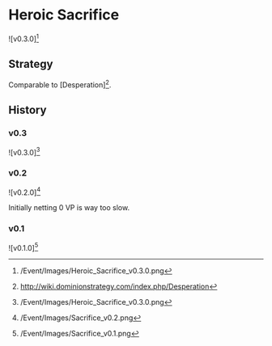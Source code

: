 # Heroic Sacrifice

![v0.3.0][^v0.3.0]

## Strategy

Comparable to [Desperation][^Desperation].

## History

### v0.3

![v0.3.0][^v0.3.0]

### v0.2

![v0.2.0][^v0.2.0]

Initially netting 0 VP is way too slow.

### v0.1

![v0.1.0][^v0.1.0]

[^v0.3.0]: /Event/Images/Heroic_Sacrifice_v0.3.0.png
[^v0.2.0]: /Event/Images/Sacrifice_v0.2.png
[^v0.1.0]: /Event/Images/Sacrifice_v0.1.png
[^Desperation]: http://wiki.dominionstrategy.com/index.php/Desperation
